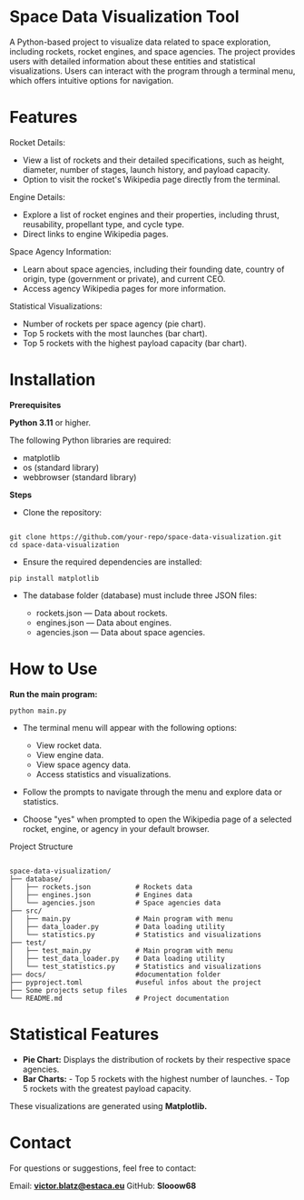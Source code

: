 # Space Data Visualization Tool

A Python-based project to visualize data related to space exploration, including rockets, rocket engines, and space agencies. The project provides users with detailed information about these entities and statistical visualizations. Users can interact with the program through a terminal menu, which offers intuitive options for navigation.

# Features
Rocket Details:

* View a list of rockets and their detailed specifications, such as height, diameter, number of stages, launch history, and payload capacity.
* Option to visit the rocket's Wikipedia page directly from the terminal.

Engine Details:

* Explore a list of rocket engines and their properties, including thrust, reusability, propellant type, and cycle type.
* Direct links to engine Wikipedia pages.

Space Agency Information:

* Learn about space agencies, including their founding date, country of origin, type (government or private), and current CEO.
* Access agency Wikipedia pages for more information.

Statistical Visualizations:

* Number of rockets per space agency (pie chart).
* Top 5 rockets with the most launches (bar chart).
* Top 5 rockets with the highest payload capacity (bar chart).

# Installation
**Prerequisites**

**Python 3.11** or higher.

The following Python libraries are required:
* matplotlib
* os (standard library)
* webbrowser (standard library)

**Steps**
* Clone the repository:

```

git clone https://github.com/your-repo/space-data-visualization.git
cd space-data-visualization
```

* Ensure the required dependencies are installed:

```
pip install matplotlib
```
* The database folder (database) must include three JSON files:

  - rockets.json — Data about rockets.
  - engines.json — Data about engines.
  - agencies.json — Data about space agencies.


# How to Use
**Run the main program:**

``` 
python main.py
```

* The terminal menu will appear with the following options:

  - View rocket data.
  - View engine data.
  - View space agency data.
  - Access statistics and visualizations.

* Follow the prompts to navigate through the menu and explore data or statistics.

* Choose "yes" when prompted to open the Wikipedia page of a selected rocket, engine, or agency in your default browser.

Project Structure
```

space-data-visualization/
├── database/
│   ├── rockets.json           # Rockets data
│   ├── engines.json           # Engines data
│   └── agencies.json          # Space agencies data
├── src/
│   ├── main.py                # Main program with menu
│   ├── data_loader.py         # Data loading utility
│   └── statistics.py          # Statistics and visualizations
├── test/
│   ├── test_main.py           # Main program with menu
│   ├── test_data_loader.py    # Data loading utility
│   └── test_statistics.py     # Statistics and visualizations
├── docs/                      #documentation folder
├── pyproject.toml             #useful infos about the project
├── Some projects setup files
└── README.md                  # Project documentation
```
# Statistical Features
  * **Pie Chart:** Displays the distribution of rockets by their respective space agencies.
  * **Bar Charts:**
        - Top 5 rockets with the highest number of launches.
        - Top 5 rockets with the greatest payload capacity.

These visualizations are generated using **Matplotlib.**

# Contact
For questions or suggestions, feel free to contact:

Email: **victor.blatz@estaca.eu**
GitHub: **Slooow68**